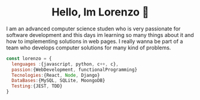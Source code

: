 
<!--
**lpolverino/lpolverino** is a ✨ _special_ ✨ repository because its `README.md` (this file) appears on your GitHub profile.

Here are some ideas to get you started:

- 🔭 I’m currently working on ...
- 🌱 I’m currently learning ...
- 👯 I’m looking to collaborate on ...
- 🤔 I’m looking for help with ...
- 💬 Ask me about ...
- 📫 How to reach me: ...
- 😄 Pronouns: ...
- ⚡ Fun fact: ...
-->

<h1 align="center"> Hello, Im Lorenzo 👋</h1>
I am an advanced computer science studen who is very passionate for software development and this days im learning so many things about it and how to implementing solutions in web pages. I really wanna be part of a team who develops computer solutions for many kind of problems.


```javascript
const lorenzo = {
  lenguages :{javascript, python, c++, c},
  passion:{WebDevelopment, functionalProgramming}
  Tecnologies:{React, Node, Django}
  DataBases:{MySQL, SQLite, MoongoDB}
  Testing:{JEST, TDD}
}
```

